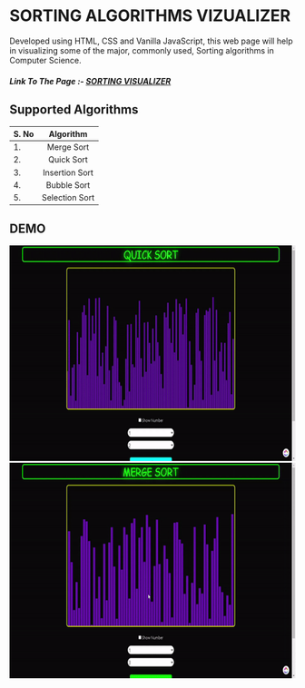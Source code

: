 # SORTING ALGORITHMS VIZUALIZER

Developed using HTML, CSS and Vanilla JavaScript, this web page will help in visualizing some of the major, commonly used, Sorting algorithms in Computer Science.

##### Link To The Page :- <a href='https://blast-sorting-visualizer.herokuapp.com/'>SORTING VISUALIZER</a>

## Supported Algorithms

| S. No   |      Algorithm      |
|----------|:-------------:|
| 1. |  Merge Sort |
| 2. |    Quick Sort   |
| 3. | Insertion Sort |
| 4. | Bubble Sort |
| 5. | Selection Sort |

## DEMO

<img src="./Demos/Gifs/QuickSort.gif" width="580" height="380">
<img src="./Demos/Gifs/MergeSort.gif" width="580" height="380">